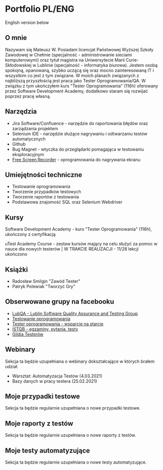 # Portfolio PL/ENG

English version below

## O mnie

Nazywam się Mateusz W. Posiadam licencjat Państwowej Wyższej Szkoły Zawodowej w Chełmie (specjalność - administrowanie sieciami komputerowymi) oraz tytuł magistra na Uniwersytecie Marii Curie-Skłodowskiej w Lublinie (specjalność - informatyka biurowa). Jestem osobą spokojną, opanowaną, szybko uczącą się oraz mocno zainteresowaną IT i wszystkim co jest z tym związane. W moich planach związanych z najbliższą przyszłością jest praca jako Tester Oprogramowania/QA. W związku z tym ukończyłem kurs "Tester Oprogramowania" (116h) oferowany przez Software Development Academy, dodatkowo staram się rozwijać poprzez pracę własną.

## Narzędzia

- Jira Software/Confluence - narzędzie do raportowania błędów oraz zarządzania projektem
- Selenium IDE - narzędzie służące nagrywaniu i odtwarzaniu testów automatycznych
- Github
- Bug Magnet - wtyczka do przeglądarki pomagająca w testowaniu eksploracyjnym
- [Free Screen Recorder](https://screencast-o-matic.com/screen-recorder) - oprogramowania do nagrywania ekranu

## Umiejętności techniczne

- Testowanie oprogramowania
- Tworzenie przypadków testowych
- Tworzenie raportów z testowania
- Podstawowa znajomość SQL oraz Selenium Webdriver

## Kursy

Software Development Academy - kurs "Tester Oprogramowania" (116h), ukończony z certyfikacją

uTest Academy Course - zestaw kursów mający na celu służyć za pomoc w nauce dla nowych testerów | W TRAKCIE REALIZACJI - 11/28 lekcji ukończono

## Książki

- Radosław Smilgin "Zawód Tester"
- Patryk Polewiak "Tworzyć Gry"

## Obserwowane grupy na facebooku

- [LubQA - Lublin Software Quality Assurance and Testing Group](https://www.facebook.com/LubQA/)
- [Testowanie oprogramowania](https://www.facebook.com/groups/TestowanieOprogramowania/)
- [Tester oprogramowania - wsparcie na starcie](https://www.facebook.com/groups/testeroprogramowania/)
- [ISTQB - egzaminy, pytania, testy](https://www.facebook.com/groups/194288250951242/)
- [Gildia Testerów](https://www.facebook.com/GildiaTesterow)

## Webinary

Sekcja ta będzie uzupełniana o webinary dokształcające w których brałem udział.

- Warsztat: Automatyzacja Testów (4.03.2021)
- Bazy danych w pracy testera (25.02.2021)

## Moje przypadki testowe

Sekcja ta będzie regularnie uzupełniana o nowe przypadki testowe.

## Moje raporty z testów

Sekcja ta będzie regularnie uzupełniana o nowe raporty z testów.

## Moje testy automatyzujące

Sekcja ta będzie regularnie uzupełniana o nowe testy automatyzujące.
